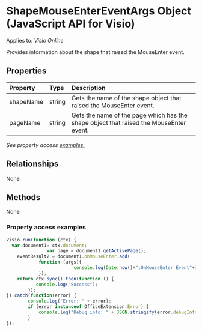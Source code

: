 # ShapeMouseEnterEventArgs Object (JavaScript API for Visio)

Applies to: _Visio Online_

Provides information about the shape that raised the MouseEnter event.

## Properties

| Property	   | Type	|Description
|:---------------|:--------|:----------|
|shapeName|string|Gets the name of the shape object that raised the MouseEnter event.|
|pageName|string|Gets the name of the page which has the shape object that raised the MouseEnter event.|

_See property access [examples.](#property-access-examples)_

## Relationships
None

## Methods
None

### Property access examples
```js
Visio.run(function (ctx) { 
  var document1= ctx.document;
               var page = document1.getActivePage();
	eventResult2 = document1.onMouseEnter.add(
			function (args){			
		                 console.log(Date.now()+":OnMouseEnter Event"+JSON.stringify(args));
			});
	return ctx.sync().then(function () {
		   console.log("Success");
		});
}).catch(function(error) {
		console.log("Error: " + error);
		if (error instanceof OfficeExtension.Error) {
			console.log("Debug info: " + JSON.stringify(error.debugInfo));
		}
});
```